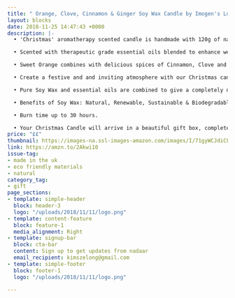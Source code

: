 ```yaml
---
title: " Orange, Clove, Cinnamon & Ginger Soy Wax Candle by Imogen's Luxuries"
layout: blocks
date: 2018-11-25 14:47:43 +0000
description: |-
  • 'Christmas' aromatherapy scented candle is handmade with 120g of natural Soy wax and fragranced with Orange, Cinnamon, Clove & Ginger essential oils.

  • Scented with therapeutic grade essential oils blended to enhance well being. Our Christmas blend is ideal to create a welcoming and festive atmosphere during the cold dark winter.

  • Sweet Orange combines with delicious spices of Cinnamon, Clove and Ginger to give a blend reminiscent of mulled wine buubling away on the stove.

  • Create a festive and and inviting atmosphere with our Christmas candle. Fragranced with essential oils that are wonderfully warming and uplifting .

  • Pure Soy Wax and essential oils are combined to give a completely natural scented candle. Free from Palm wax and petrochemicals e.g. Paraffin / Mineral wax ( which are from the petrol industry!)

  • Benefits of Soy Wax: Natural, Renewable, Sustainable & Biodegradable.

  • Burn time up to 30 hours.

  • Your Christmas Candle will arrive in a beautiful gift box, completed with a hand tied bow.
price: "££"
thumbnail: https://images-na.ssl-images-amazon.com/images/I/71gyWCJdiCL._SL1500_.jpg
link: https://amzn.to/2Akwi10
issue-tag:
- made in the uk
- eco friendly materials
- natural
category_tag:
- gift
page_sections:
- template: simple-header
  block: header-3
  logo: "/uploads/2018/11/11/logo.png"
- template: content-feature
  block: feature-1
  media_alignment: Right
- template: signup-bar
  block: cta-bar
  content: Sign up to get updates from nadaar
  email_recipient: kimszelong@gmail.com
- template: simple-footer
  block: footer-1
  logo: "/uploads/2018/11/11/logo.png"

---
```

